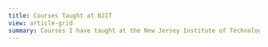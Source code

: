 ```yaml
---
title: Courses Taught at NJIT
view: article-grid
summary: Courses I have taught at the New Jersey Institute of Technology.
---
```

